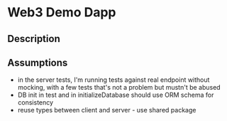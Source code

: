 # Web3 Demo Dapp

## Description

## Assumptions

- in the server tests, I'm running tests against real endpoint without mocking, with a few tests that's not a problem but mustn't be abused
- DB init in test and in initializeDatabase should use ORM schema for consistency
- reuse types between client and server - use shared package
